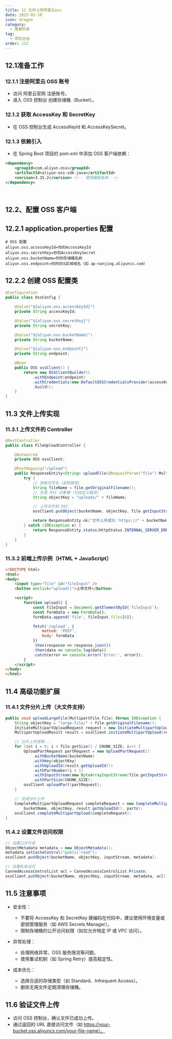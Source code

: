 ```yaml
---
title: 12 文件上传阿里云oss
date: 2025-02-18
icon: dragon
category:
  - 棠棠外卖
tag:
  - 项目总结
order: 112
---
```


<!-- more -->

## 12.1准备工作

### 12.1.​1 注册阿里云 OSS 账号
- 访问 阿里云官网 注册账号。
- 进入 OSS 控制台 创建存储桶（Bucket）。

### 12.1.​2 获取 AccessKey 和 SecretKey
- 在 OSS 控制台生成 AccessKeyId 和 AccessKeySecret。


### 12.1.​3 依赖引入
- 在 Spring Boot 项目的 pom.xml 中添加 OSS 客户端依赖：

```xml
<dependency>
    <groupId>com.aliyun.oss</groupId>
    <artifactId>aliyun-oss-sdk-java</artifactId>
    <version>3.15.2</version> <!-- 使用最新版本 -->
</dependency>
```
​
## 12.2、配置 OSS 客户端

## 12.2.1 application.properties 配置
```properties
# OSS 配置
aliyun.oss.accessKeyId=你的AccessKeyId
aliyun.oss.secretKey=你的AccessKeySecret
aliyun.oss.bucketName=你的存储桶名称
aliyun.oss.endpoint=你的OSS区域域名（如 ap-nanjing.aliyuncs.com）
```

## 12.2.2 创建 OSS 配置类
```java
@Configuration
public class OssConfig {

    @Value("${aliyun.oss.accessKeyId}")
    private String accessKeyId;

    @Value("${aliyun.oss.secretKey}")
    private String secretKey;

    @Value("${aliyun.oss.bucketName}")
    private String bucketName;

    @Value("${aliyun.oss.endpoint}")
    private String endpoint;

    @Bean
    public OSS ossClient() {
        return new OSSClientBuilder()
            .withEndpoint(endpoint)
            .withCredentials(new DefaultOSSCredentialsProvider(accessKeyId, secretKey))
            .build();
    }
}
```

## 11.3 文件上传实现

### 11.3.1 上传文件的 Controller
```java
@RestController
public class FileUploadController {

    @Autowired
    private OSS ossClient;

    @PostMapping("/upload")
    public ResponseEntity<String> uploadFile(@RequestParam("file") MultipartFile file) {
        try {
            // 获取文件名（去除路径）
            String fileName = file.getOriginalFilename();
            // 生成 OSS 对象键（可自定义路径）
            String objectKey = "uploads/" + fileName;

            // 上传文件到 OSS
            ossClient.putObject(bucketName, objectKey, file.getInputStream());

            return ResponseEntity.ok("文件上传成功：https://" + bucketName + ".oss." + endpoint + "/" + objectKey);
        } catch (IOException e) {
            return ResponseEntity.status(HttpStatus.INTERNAL_SERVER_ERROR).body("文件上传失败");
        }
    }
}
```

### 11.3.2 前端上传示例（HTML + JavaScript）​
```html
<!DOCTYPE html>
<html>
<body>
    <input type="file" id="fileInput" />
    <button onclick="upload()">上传文件</button>

    <script>
        function upload() {
            const fileInput = document.getElementById('fileInput');
            const formData = new FormData();
            formData.append('file', fileInput.files[0]);

            fetch('/upload', {
                method: 'POST',
                body: formData
            })
            .then(response => response.json())
            .then(data => console.log(data))
            .catch(error => console.error('Error:', error));
        }
    </script>
</body>
</html>
```
## 11.4 高级功能扩展

### 11.4.​1 文件分片上传（大文件支持）​
```java
public void uploadLargeFile(MultipartFile file) throws IOException {
    String objectKey = "large-file/" + file.getOriginalFilename();
    InitiateMultipartUploadRequest request = new InitiateMultipartUploadRequest(bucketName, objectKey);
    MultipartUploadResult result = ossClient.initiateMultipartUpload(request);

    // 分片上传逻辑...
    for (int i = 0; i < file.getSize() / CHUNK_SIZE; i++) {
        UploadPartRequest partRequest = new UploadPartRequest()
            .withBucketName(bucketName)
            .withKey(objectKey)
            .withUploadId(result.getUploadId())
            .withPartNumber(i + 1)
            .withInputStream(new ByteArrayInputStream(file.getInputStream()))
            .withPartSize(CHUNK_SIZE);
        ossClient.uploadPart(partRequest);
    }

    // 完成分片上传
    CompleteMultipartUploadRequest completeRequest = new CompleteMultipartUploadRequest(
        bucketName, objectKey, result.getUploadId(), parts);
    ossClient.completeMultipartUpload(completeRequest);
}
```

### 11.4.​2 设置文件访问权限
```java
// 设置公开可读
ObjectMetadata metadata = new ObjectMetadata();
metadata.setCacheControl("public-read");
ossClient.putObject(bucketName, objectKey, inputStream, metadata);

// 设置私有访问
CannedAccessControlList acl = CannedAccessControlList.Private;
ossClient.putObject(bucketName, objectKey, inputStream, metadata, acl);
```

## 11.5 注意事项

- ​安全性：

  - 不要将 AccessKey 和 SecretKey 硬编码在代码中，建议使用环境变量或密钥管理服务（如 AWS Secrets Manager）。
  - 限制存储桶的公开访问权限（如仅允许特定 IP 或 VPC 访问）。

- ​异常处理：

  - 处理网络异常、OSS 服务限流等问题。
  - 使用重试机制（如 Spring Retry）提高稳定性。

- ​成本优化：

  - 选择合适的存储类型（如 Standard、Infrequent Access）。
  - 删除无用文件定期清理存储桶。

## 11.6 验证文件上传

- 访问 OSS 控制台，确认文件已成功上传。
- 通过返回的 URL 直接访问文件（如 https://your-bucket.oss.aliyuncs.com/your-file-name）。